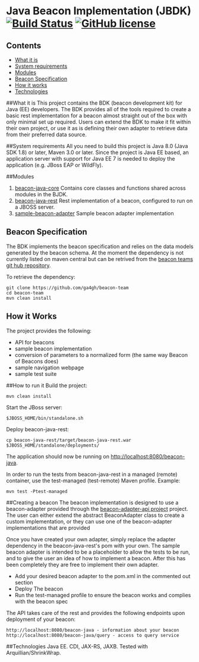 # Java Beacon Implementation (JBDK) [![Build Status](https://travis-ci.org/mcupak/beacon-java.svg?branch=develop)](https://travis-ci.org/mcupak/beacon-java) [![GitHub license](https://img.shields.io/badge/license-mit-blue.svg)](https://raw.githubusercontent.com/mcupak/beacon-java/develop/LICENSE)

## Contents

* [What it is](#what-it-is)
* [System requirements](#system-requirements)
* [Modules](#Modules)
* [Beacon Specification](#beacon-specification)
* [How it works](#how-it-works)
* [Technologies](#technologies)

##What it is
This project contains the BDK (beacon development kit) for Java (EE) developers. The BDK provides all of the tools required to create a basic rest implementation for a beacon almost straight out of the box with only minimal set up required.
Users can extend the BDK to make it fit within their own project, or use it as is defining their own adapter to retrieve data from their preferred data source.

##System requirements
All you need to build this project is Java 8.0 (Java SDK 1.8) or later, Maven 3.0 or later. Since the project is Java EE based, an application server with support for Java EE 7 is needed to deploy the application (e.g. JBoss EAP or WildFly).

##Modules
1. [beacon-java-core](/beacon-java-core)
    Contains core classes and functions shared across modules in the BJDK.
2. [beacon-java-rest](/beacon-java-rest)
    Rest implementation of a beacon, configured to run on a JBOSS server.
3. [sample-beacon-adapter](/sample-beacon-adapter)
    Sample beacon adapter implementation

## Beacon Specification
The BDK implements the beacon specification and relies on the data models generated by the beacon schema. At the moment the dependency is not currently listed on maven central but can be retrived from the [beacon teams git hub repository](https://github.com/ga4gh/beacon-team). 

To retrieve the dependency:

```
git clone https://github.com/ga4gh/beacon-team
cd beacon-team
mvn clean install
```

## How it Works
The project provides the following:

- API for beacons
- sample beacon implementation
- conversion of parameters to a normalized form (the same way Beacon of Beacons does)
- sample navigation webpage
- sample test suite

##How to run it
Build the project:

    mvn clean install

Start the JBoss server:

    $JBOSS_HOME/bin/standalone.sh

Deploy beacon-java-rest:

    cp beacon-java-rest/target/beacon-java-rest.war $JBOSS_HOME/standalone/deployments/

The application should now be running on <http://localhost:8080/beacon-java>.

In order to run the tests from beacon-java-rest in a managed (remote) container, use the test-managed (test-remote) Maven profile. Example:

    mvn test -Ptest-managed

##Creating a beacon
The beacon implementation is designed to use a beacon-adapter provided through the [beacon-adapter-api project](https://github.com/mcupak/beacon-adapter-api) project. The user can either extend the abstract BeaconAdapter class to create a custom implementation, or they can use one of the beacon-adapter implementations that are provided

Once you have created your own adapter, simply replace the adapter dependency in the beacon-java-rest's pom with your own. The sample beacon adapter is intended to be a placeholder to allow the tests to be run, and to give the user an idea of how to implement a beacon. After this has been completely they are free to implement their own adapter.

- Add your desired beacon adapter to the pom.xml in the commented out section
- Deploy The beacon
- Run the test-managed profile to ensure the beacon works and complies with the beacon spec

The API takes care of the rest and provides the following endpoints upon deployment of your beacon:

    http://localhost:8080/beacon-java - information about your beacon
    http://localhost:8080/beacon-java/query - access to query service


##Technologies
Java EE. CDI, JAX-RS, JAXB. Tested with Arquillian/ShrinkWrap.
